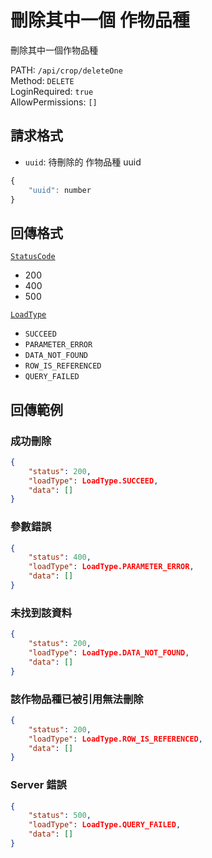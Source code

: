 # 刪除其中一個 作物品種

刪除其中一個作物品種

PATH: `/api/crop/deleteOne`  
Method: `DELETE`  
LoginRequired: `true`  
AllowPermissions: `[]`  


## 請求格式
* `uuid`: 待刪除的 作物品種 uuid

```js
{
    "uuid": number
}
```


## 回傳格式
[`StatusCode`](../../types.md#statuscode)  
* 200
* 400
* 500

[`LoadType`](../../types.md#loadtype)  
* `SUCCEED`
* `PARAMETER_ERROR`
* `DATA_NOT_FOUND`
* `ROW_IS_REFERENCED`
* `QUERY_FAILED`


## 回傳範例
### 成功刪除  
```json
{
    "status": 200,
    "loadType": LoadType.SUCCEED,
    "data": []
}
```

### 參數錯誤
```json
{
    "status": 400,
    "loadType": LoadType.PARAMETER_ERROR,
    "data": []
}
```

### 未找到該資料
```json
{
    "status": 200,
    "loadType": LoadType.DATA_NOT_FOUND,
    "data": []
}
```

### 該作物品種已被引用無法刪除
```json
{
    "status": 200,
    "loadType": LoadType.ROW_IS_REFERENCED,
    "data": []
}
```

### Server 錯誤  
```json
{
    "status": 500,
    "loadType": LoadType.QUERY_FAILED,
    "data": []
}
```
